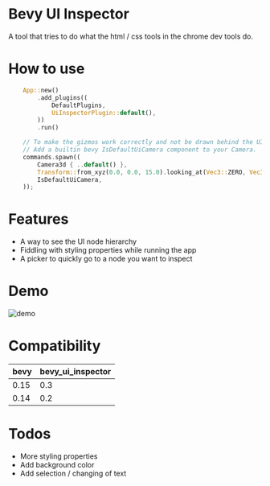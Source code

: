 # Bevy UI Inspector

A tool that tries to do what the html / css tools in the chrome dev tools do.

# How to use

```rust
    App::new()
        .add_plugins((
            DefaultPlugins,
            UiInspectorPlugin::default(),
        ))
        .run()

    // To make the gizmos work correctly and not be drawn behind the UI.
    // Add a builtin bevy IsDefaultUiCamera component to your Camera.
    commands.spawn((
        Camera3d { ..default() },
        Transform::from_xyz(0.0, 0.0, 15.0).looking_at(Vec3::ZERO, Vec3::Y),
        IsDefaultUiCamera,
    ));
```

# Features
- A way to see the UI node hierarchy
- Fiddling with styling properties while running the app
- A picker to quickly go to a node you want to inspect

# Demo

![demo](docs/demo.gif)

# Compatibility

| bevy | bevy_ui_inspector |
|------|-------------------|
| 0.15 | 0.3               |
| 0.14 | 0.2               |

# Todos
- More styling properties
- Add background color
- Add selection / changing of text
